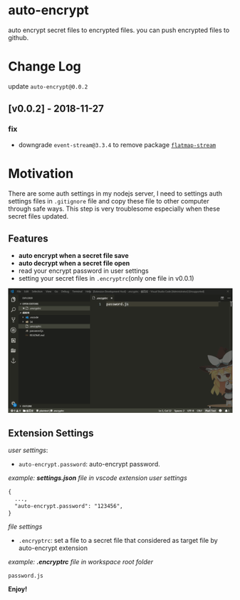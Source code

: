 # auto-encrypt

auto encrypt secret files to encrypted files. you can push encrypted files to github.

# Change Log

update `auto-encrypt@0.0.2`

## [v0.0.2] - 2018-11-27
### fix

- downgrade `event-stream@3.3.4` to remove package [`flatmap-stream`](https://github.com/dominictarr/event-stream/issues/116)

# Motivation

There are some auth settings in my nodejs server, I need to settings auth settings files in `.gitignore` file and copy these file to other computer through safe ways. This step is very troublesome especially when these secret files updated.

## Features
* **auto encrypt when a secret file save**
* **auto decrypt when a secret file open**
* read your encrypt password in user settings
* setting your secret files in `.encryptrc`(only one file in v0.0.1)

![Usage](images/auto-encrypt.gif)

## Extension Settings

*user settings*:
* `auto-encrypt.password`: auto-encrypt password.

*example: **settings.json** file in vscode extension user settings*
```
{
  ...,
  "auto-encrypt.password": "123456",
}
```

*file settings*
* `.encryptrc`: set a file to a secret file that considered as target file by auto-encrypt extension

*example: **.encryptrc** file in workspace root folder*
```
password.js
```

**Enjoy!**
